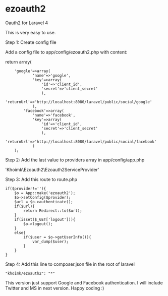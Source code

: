 ezoauth2
========

Oauth2 for Laravel 4

This is very easy to use.

Step 1: Create config file

Add a config file to app/config/ezoauth2.php with content:

return array(

  		'google'=>array(
  				'name'=>'google',				
				'key'=>array(				
					'id'=>'client_id',					
					'secret'=>'client_secret'					
					),					
				'returnUrl'=>'http://localhost:8080/laravel/public/social/google'				
				),
			'facebook'=>array(
				'name'=>'facebook',
				'key'=>array(
					'id'=>'client_id',
					'secret'=>'client_secret'
					),
				'returnUrl'=>'http://localhost:8080/laravel/public/social/facebook'
				)
		);
		
Step 2: Add the last value to providers array in app/config/app.php

  'Khoimk\Ezoauth2\Ezoauth2ServiceProvider'

Step 3: Add this route to route.php
	
	if($provider!=''){
		$o = App::make('ezoauth2');
		$o->setConfig($provider);
		$url = $o->authenticate();
		if($url){
			return Redirect::to($url);
		}
		if(isset($_GET['logout'])){
			$o->logout();
		}
		else{
			if($user = $o->getUserInfo()){
				var_dump($user);
			}
		}
	}

Step 4: Add this line to composer.json file in the root of laravel

	"khoimk/ezoauth2": "*"

This version just support Google and Facebook authentication.
I will include Twitter and MS in next version.
Happy coding :)